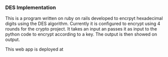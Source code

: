 ### DES Implementation

This is a program written on ruby on rails developed to encrpyt hexadecimal digits using the DES algorithm. Currently it is configured to encrypt using 4 rounds for the crypto project. It takes an input an passes it as input to the python code to encrypt according to a key. The output is then showed on output.

This web app is deployed at 
